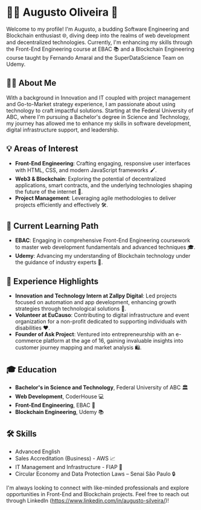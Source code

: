 # 👨‍💻 Augusto Oliveira 🚀

Welcome to my profile! I'm Augusto, a budding Software Engineering and Blockchain enthusiast 🌐, diving deep into the realms of web development and decentralized technologies. Currently, I'm enhancing my skills through the Front-End Engineering course at EBAC 📚 and a Blockchain Engineering course taught by Fernando Amaral and the SuperDataScience Team on Udemy.

## 🙋‍♂️ About Me

With a background in Innovation and IT coupled with project management and Go-to-Market strategy experience, I am passionate about using technology to craft impactful solutions. Starting at the Federal University of ABC, where I'm pursuing a Bachelor's degree in Science and Technology, my journey has allowed me to enhance my skills in software development, digital infrastructure support, and leadership.

## 💡 Areas of Interest

- **Front-End Engineering**: Crafting engaging, responsive user interfaces with HTML, CSS, and modern JavaScript frameworks 🖌️.
- **Web3 & Blockchain**: Exploring the potential of decentralized applications, smart contracts, and the underlying technologies shaping the future of the internet 🔗.
- **Project Management**: Leveraging agile methodologies to deliver projects efficiently and effectively 🛠️.

## 📖 Current Learning Path

- **EBAC**: Engaging in comprehensive Front-End Engineering coursework to master web development fundamentals and advanced techniques 🎓.
- **Udemy**: Advancing my understanding of Blockchain technology under the guidance of industry experts 🧠.

## 🌟 Experience Highlights

- **Innovation and Technology Intern at Zallpy Digital**: Led projects focused on automation and app development, enhancing growth strategies through technological solutions 🚀.
- **Volunteer at EuCauso**: Contributing to digital infrastructure and event organization for a non-profit dedicated to supporting individuals with disabilities ❤️.
- **Founder of Ask Project**: Ventured into entrepreneurship with an e-commerce platform at the age of 16, gaining invaluable insights into customer journey mapping and market analysis 🛍️.

## 🎓 Education

- **Bachelor's in Science and Technology**, Federal University of ABC 🏛️
- **Web Development**, CoderHouse 💻
- **Front-End Engineering**, EBAC 📘
- **Blockchain Engineering**, Udemy 📚

## 🛠 Skills

- Advanced English
- Sales Accreditation (Business) - AWS 📈
- IT Management and Infrastructure - FIAP 💼
- Circular Economy and Data Protection Laws – Senai São Paulo 🔒

I'm always looking to connect with like-minded professionals and explore opportunities in Front-End and Blockchain projects. Feel free to reach out through LinkedIn (https://www.linkedin.com/in/augusto-silveira/)!

